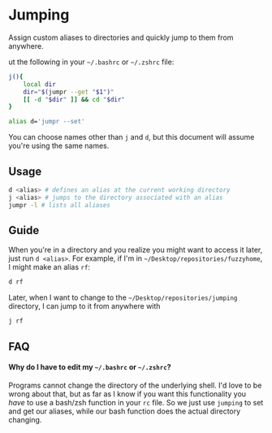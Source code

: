 # Jumping

Assign custom aliases to directories and quickly jump to them
from anywhere.

ut the following in your `~/.bashrc` or `~/.zshrc` file:

```sh
j(){
	local dir
	dir="$(jumpr --get "$1")"
	[[ -d "$dir" ]] && cd "$dir"
}

alias d='jumpr --set'
```

You can choose names other than `j` and `d`, but this document
will assume you're using the same names.

## Usage

```sh
d <alias> # defines an alias at the current working directory
j <alias> # jumps to the directory associated with an alias
jumpr -l # lists all aliases
```

## Guide

When you're in a directory and you realize you might want to
access it later, just run `d <alias>`. For example, if I'm in
`~/Desktop/repositories/fuzzyhome`, I might make an alias `rf`:

```sh
d rf
```

Later, when I want to change to the
`~/Desktop/repositories/jumping` directory, I can jump to it from
anywhere with

```sh
j rf
```

## FAQ

#### Why do I have to edit my `~/.bashrc` or `~/.zshrc`?

Programs cannot change the directory of the underlying shell. I'd
love to be wrong about that, but as far as I know if you want
this functionality you _have_ to use a bash/zsh function in your
`rc` file. So we just use `jumping` to set and get our aliases,
while our bash function does the actual directory changing.
